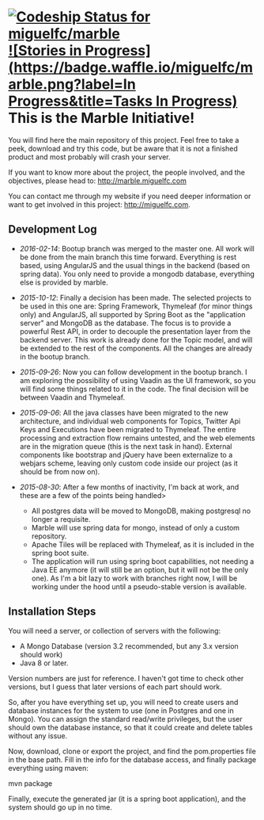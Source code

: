 [ ![Codeship Status for miguelfc/marble](https://codeship.com/projects/55178540-e169-0133-32b4-4a308660d35a/status?branch=master)](https://codeship.com/projects/145333) [![Stories in Progress](https://badge.waffle.io/miguelfc/marble.png?label=In Progress&title=Tasks In Progress)](https://waffle.io/miguelfc/marble) 
This is the Marble Initiative!
======

You will find here the main repository of this project. Feel free to take a peek, download and try this code, but be aware that it is not a finished product and most probably will crash your server.

If you want to know more about the project, the people involved, and the objectives, please head to: http://marble.miguelfc.com

You can contact me through my website if you need deeper information or want to get involved in this project: http://miguelfc.com.


Development Log
-----
- *2016-02-14*: Bootup branch was merged to the master one. All work will be done from the main branch this time forward. Everything is rest based, using AngularJS and the usual things in the backend (based on spring data). You only need to provide a mongodb database, everything else is provided by marble.
- *2015-10-12*: Finally a decision has been made. The selected projects to be used in this one are: Spring Framework, Thymeleaf (for minor things only) and AngularJS, all supported by Spring Boot as the "application server" and MongoDB as the database. The focus is to provide a powerful Rest API, in order to decouple the presentation layer from the backend server. This work is already done for the Topic model, and will be extended to the rest of the components. All the changes are already in the bootup branch.

- *2015-09-26*: Now you can follow development in the bootup branch. I am exploring the possibility of using Vaadin as the UI framework, so you will find some things related to it in the code. The final decision will be between Vaadin and Thymeleaf.

- *2015-09-06*: All the java classes have been migrated to the new architecture, and individual web components for Topics, Twitter Api Keys and Executions have been migrated to Thymeleaf. The entire processing and extraction flow remains untested, and the web elements are in the migration queue (this is the next task in hand). External components like bootstrap and jQuery have been externalize to a webjars scheme, leaving only custom code inside our project (as it should be from now on).

- *2015-08-30*: 
After a few months of inactivity, I'm back at work, and these are a few of the points being handled>
  - All postgres data will be moved to MongoDB, making postgresql no longer a requisite.
  - Marble will use spring data for mongo, instead of only a custom repository.
  - Apache Tiles will be replaced with Thymeleaf, as it is included in the spring boot suite. 
  - The application will run using spring boot capabilities, not needing a Java EE anymore (it will still be an option, but it will not be the only one).
  As I'm a bit lazy to work with branches right now, I will be working under the hood until a pseudo-stable version is available.


Installation Steps
-----

You will need a server, or collection of servers with the following:

- A Mongo Database (version 3.2 recommended, but any 3.x version should work)
- Java 8 or later.

Version numbers are just  for reference. I haven't got time to check other versions, but I guess that later versions of each part should work. 

So, after you have everything set up, you will need to create users and database instances for the system to use (one in Postgres and one in Mongo). You can assign the standard read/write privileges, but the user should own the database instance, so that it could create and delete tables without any issue.

Now, download, clone or export the project, and find the pom.properties file in the base path. Fill in the info for the database access, and finally package everything using maven:

mvn package

Finally, execute the generated jar (it is a spring boot application), and the system should go up in no time.



